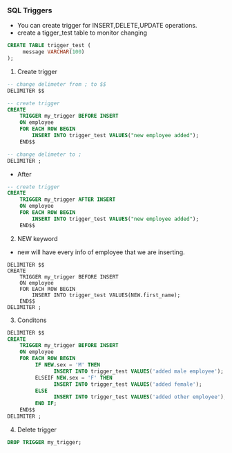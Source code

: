 ### SQL Triggers

- You can create trigger for INSERT,DELETE,UPDATE operations.
- create a tigger_test table to monitor changing

```sql
CREATE TABLE trigger_test (
     message VARCHAR(100)
);

```

1. Create trigger

```sql
-- change delimeter from ; to $$
DELIMITER $$

-- create trigger
CREATE
    TRIGGER my_trigger BEFORE INSERT
    ON employee
    FOR EACH ROW BEGIN
        INSERT INTO trigger_test VALUES("new employee added");
    END$$

-- change delimeter to ;
DELIMITER ;
```

- After

```sql
-- create trigger
CREATE
    TRIGGER my_trigger AFTER INSERT
    ON employee
    FOR EACH ROW BEGIN
        INSERT INTO trigger_test VALUES("new employee added");
    END$$
```

2. NEW keyword

- new will have every info of employee that we are inserting.

```
DELIMITER $$
CREATE
    TRIGGER my_trigger BEFORE INSERT
    ON employee
    FOR EACH ROW BEGIN
        INSERT INTO trigger_test VALUES(NEW.first_name);
    END$$
DELIMITER ;
```

3. Conditons

```sql
DELIMITER $$
CREATE
    TRIGGER my_trigger BEFORE INSERT
    ON employee
    FOR EACH ROW BEGIN
         IF NEW.sex = 'M' THEN
               INSERT INTO trigger_test VALUES('added male employee');
         ELSEIF NEW.sex = 'F' THEN
               INSERT INTO trigger_test VALUES('added female');
         ELSE
               INSERT INTO trigger_test VALUES('added other employee');
         END IF;
    END$$
DELIMITER ;
```

4. Delete trigger

```sql
DROP TRIGGER my_trigger;
```
